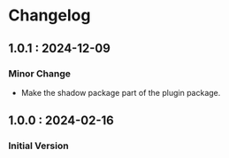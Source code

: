 # Changelog

## 1.0.1 : 2024-12-09

### Minor Change

* Make the shadow package part of the plugin package.

## 1.0.0 : 2024-02-16

### Initial Version

